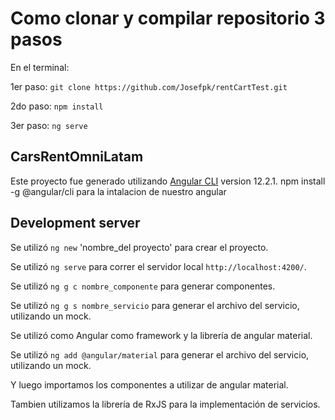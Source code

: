 # Como clonar y compilar repositorio 3 pasos
En el terminal: 

1er paso: `git clone https://github.com/Josefpk/rentCartTest.git`

2do paso: `npm install`

3er paso: `ng serve`

## CarsRentOmniLatam

Este proyecto fue generado utilizando [Angular CLI](https://github.com/angular/angular-cli) version 12.2.1.
npm install -g @angular/cli para la intalacion de nuestro angular


## Development server
Se utilizó `ng new` 'nombre_del proyecto' para crear el proyecto.

Se utilizó `ng serve` para correr el servidor local `http://localhost:4200/`.

Se utilizó `ng g c nombre_componente` para generar componentes.

Se utilizó `ng g s nombre_servicio` para generar el archivo del servicio, utilizando un mock.


Se utilizó como Angular como framework y la librería de angular material.

Se utilizó `ng add @angular/material` para generar el archivo del servicio, utilizando un mock.

Y luego importamos los componentes a utilizar de angular material.

Tambien utilizamos la librería de RxJS para la implementación de servicios.




